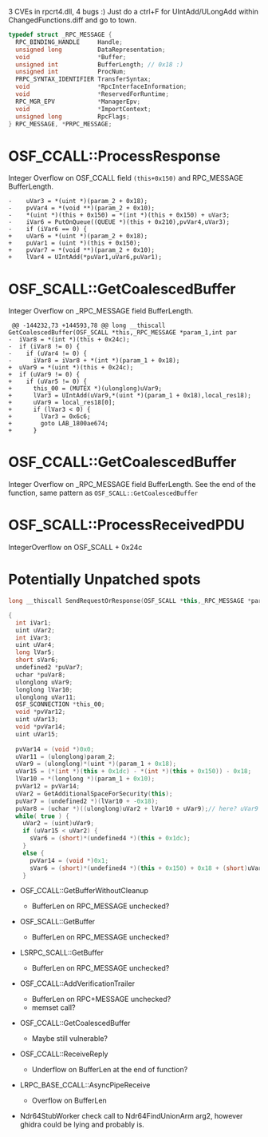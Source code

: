 3 CVEs in rpcrt4.dll, 4 bugs :)
Just do a ctrl+F for UIntAdd/ULongAdd within ChangedFunctions.diff and go to town.



```cpp
typedef struct _RPC_MESSAGE {
  RPC_BINDING_HANDLE     Handle;
  unsigned long          DataRepresentation;
  void                   *Buffer;
  unsigned int           BufferLength; // 0x18 :)
  unsigned int           ProcNum;
  PRPC_SYNTAX_IDENTIFIER TransferSyntax;
  void                   *RpcInterfaceInformation;
  void                   *ReservedForRuntime;
  RPC_MGR_EPV            *ManagerEpv;
  void                   *ImportContext;
  unsigned long          RpcFlags;
} RPC_MESSAGE, *PRPC_MESSAGE;
```

# OSF_CCALL::ProcessResponse

Integer Overflow on OSF_CCALL field `(this+0x150)` and RPC_MESSAGE BufferLength.
```
-    uVar3 = *(uint *)(param_2 + 0x18);
-    pvVar4 = *(void **)(param_2 + 0x10);
-    *(uint *)(this + 0x150) = *(int *)(this + 0x150) + uVar3;
-    iVar6 = PutOnQueue((QUEUE *)(this + 0x210),pvVar4,uVar3);
-    if (iVar6 == 0) {
+    uVar6 = *(uint *)(param_2 + 0x18);
+    puVar1 = (uint *)(this + 0x150);
+    pvVar7 = *(void **)(param_2 + 0x10);
+    lVar4 = UIntAdd(*puVar1,uVar6,puVar1);
```

# OSF_SCALL::GetCoalescedBuffer
Integer Overflow on _RPC_MESSAGE field BufferLength.
```
 @@ -144232,73 +144593,78 @@ long __thiscall GetCoalescedBuffer(OSF_SCALL *this,_RPC_MESSAGE *param_1,int par
-  iVar8 = *(int *)(this + 0x24c);
-  if (iVar8 != 0) {
-    if (uVar4 != 0) {
-      iVar8 = iVar8 + *(int *)(param_1 + 0x18);
+  uVar9 = *(uint *)(this + 0x24c);
+  if (uVar9 != 0) {
+    if (uVar5 != 0) {
+      this_00 = (MUTEX *)(ulonglong)uVar9;
+      lVar3 = UIntAdd(uVar9,*(uint *)(param_1 + 0x18),local_res18);
+      uVar9 = local_res18[0];
+      if (lVar3 < 0) {
+        lVar3 = 0x6c6;
+        goto LAB_1800ae674;
+      }
```
# OSF_CCALL::GetCoalescedBuffer
Integer Overflow on _RPC_MESSAGE field BufferLength.
See the end of the function, same pattern as `OSF_SCALL::GetCoalescedBuffer`

# OSF_SCALL::ProcessReceivedPDU
IntegerOverflow on OSF_SCALL + 0x24c


# Potentially Unpatched spots

```cpp
long __thiscall SendRequestOrResponse(OSF_SCALL *this,_RPC_MESSAGE *param_1,uchar param_2)

{
  int iVar1;
  uint uVar2;
  int iVar3;
  uint uVar4;
  long lVar5;
  short sVar6;
  undefined2 *puVar7;
  uchar *puVar8;
  ulonglong uVar9;
  longlong lVar10;
  ulonglong uVar11;
  OSF_SCONNECTION *this_00;
  void *pvVar12;
  uint uVar13;
  void *pvVar14;
  uint uVar15;
  
  pvVar14 = (void *)0x0;
  uVar11 = (ulonglong)param_2;
  uVar9 = (ulonglong)*(uint *)(param_1 + 0x18);
  uVar15 = (*(int *)(this + 0x1dc) - *(int *)(this + 0x150)) - 0x18;
  lVar10 = *(longlong *)(param_1 + 0x10);
  pvVar12 = pvVar14;
  uVar2 = GetAdditionalSpaceForSecurity(this);
  puVar7 = (undefined2 *)(lVar10 + -0x18);
  puVar8 = (uchar *)((ulonglong)uVar2 + lVar10 + uVar9);// here? uVar9 is the same bug pattern!
  while( true ) {
    uVar2 = (uint)uVar9;
    if (uVar15 < uVar2) {
      sVar6 = (short)*(undefined4 *)(this + 0x1dc);
    }
    else {
      pvVar14 = (void *)0x1;
      sVar6 = (short)*(undefined4 *)(this + 0x150) + 0x18 + (short)uVar9; // here? uVar9 is the same bug pattern!
    }
```

- OSF_CCALL::GetBufferWithoutCleanup
    - BufferLen on RPC_MESSAGE unchecked?
- OSF_SCALL::GetBuffer
    - BufferLen on RPC_MESSAGE unchecked?
- LSRPC_SCALL::GetBuffer
    - BufferLen on RPC_MESSAGE unchecked?
- OSF_CCALL::AddVerificationTrailer
    - BufferLen on RPC+MESSAGE unchecked?
    - memset call?
- OSF_CCALL::GetCoalescedBuffer
    - Maybe still vulnerable?
- OSF_CCALL::ReceiveReply
    - Underflow on BufferLen  at the end of function?
- LRPC_BASE_CCALL::AsyncPipeReceive
    - Overflow on BufferLen

- Ndr64StubWorker check call to Ndr64FindUnionArm arg2, however ghidra could be lying and probably is.